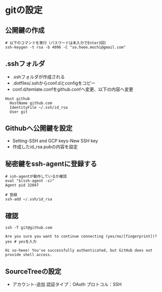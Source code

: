 # gitの設定

## 公開鍵の作成

```
# 以下のコマンドを実行（パスワードは未入力でEnter3回）
ssh-keygen -t rsa -b 4096 -C "so.heee.mochi@gmail.com"
```

## .sshフォルダ

- .sshフォルダが作成される
- .dotfiles/.sshからconf.dとconfigをコピー
- conf.d/temlate.confをgithub.confへ変更、以下の内容へ変更

```
Host github
  HostName github.com
  IdentityFile ~/.ssh/id_rsa
  User git
```

## Githubへ公開鍵を設定

- Setting-SSH and GCP keys-New SSH key
- 作成したid_rsa.pubの内容を設定

## 秘密鍵をssh-agentに登録する

```
# ssh-agentが動作しているか確認
eval "$(ssh-agent -s)"
Agent pid 32047

# 登録
ssh-add ~/.ssh/id_rsa
```

## 確認

```
ssh -T git@github.com

Are you sure you want to continue connecting (yes/no/[fingerprint])? yes # yesを入力

Hi so-heee! You've successfully authenticated, but GitHub does not provide shell access.
```

## SourceTreeの設定

- アカウント-追加
認証タイプ：OAuth
プロトコル：SSH
